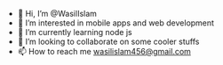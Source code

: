 - 👋 Hi, I’m @WasilIslam
- 👀 I’m interested in mobile apps and web development
- 🌱 I’m currently learning node js
- 💞️ I’m looking to collaborate on some cooler stuffs
- 📫 How to reach me wasilislam456@gmail.com

<!---
WasilIslam/WasilIslam is a ✨ special ✨ repository because its `README.md` (this file) appears on your GitHub profile.
You can click the Preview link to take a look at your changes.
--->
